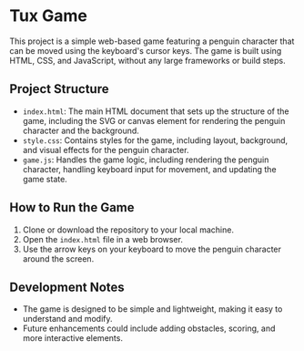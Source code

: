 # Tux Game

This project is a simple web-based game featuring a penguin character that can be moved using the keyboard's cursor keys. The game is built using HTML, CSS, and JavaScript, without any large frameworks or build steps.

## Project Structure

- `index.html`: The main HTML document that sets up the structure of the game, including the SVG or canvas element for rendering the penguin character and the background.
- `style.css`: Contains styles for the game, including layout, background, and visual effects for the penguin character.
- `game.js`: Handles the game logic, including rendering the penguin character, handling keyboard input for movement, and updating the game state.

## How to Run the Game

1. Clone or download the repository to your local machine.
2. Open the `index.html` file in a web browser.
3. Use the arrow keys on your keyboard to move the penguin character around the screen.

## Development Notes

- The game is designed to be simple and lightweight, making it easy to understand and modify.
- Future enhancements could include adding obstacles, scoring, and more interactive elements.